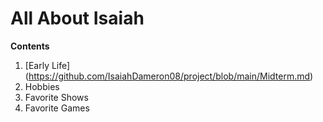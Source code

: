 # All About Isaiah
 
 
 **Contents**
 1. [Early Life] (https://github.com/IsaiahDameron08/project/blob/main/Midterm.md)
 2. Hobbies
 3. Favorite Shows
 4. Favorite Games


 

